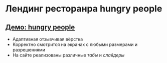# Лендинг ресторанра hungry people

## [Демо: hungry people](https://kulich1708.github.io/restaurant-hungry-people/files)

+ Адаптивная отзывчивая вёрстка
+ Корректно смотрится на экранах с любыми размерами и разрешениями
+ На сайте реализованы различные *табы* и *слайдеры*
